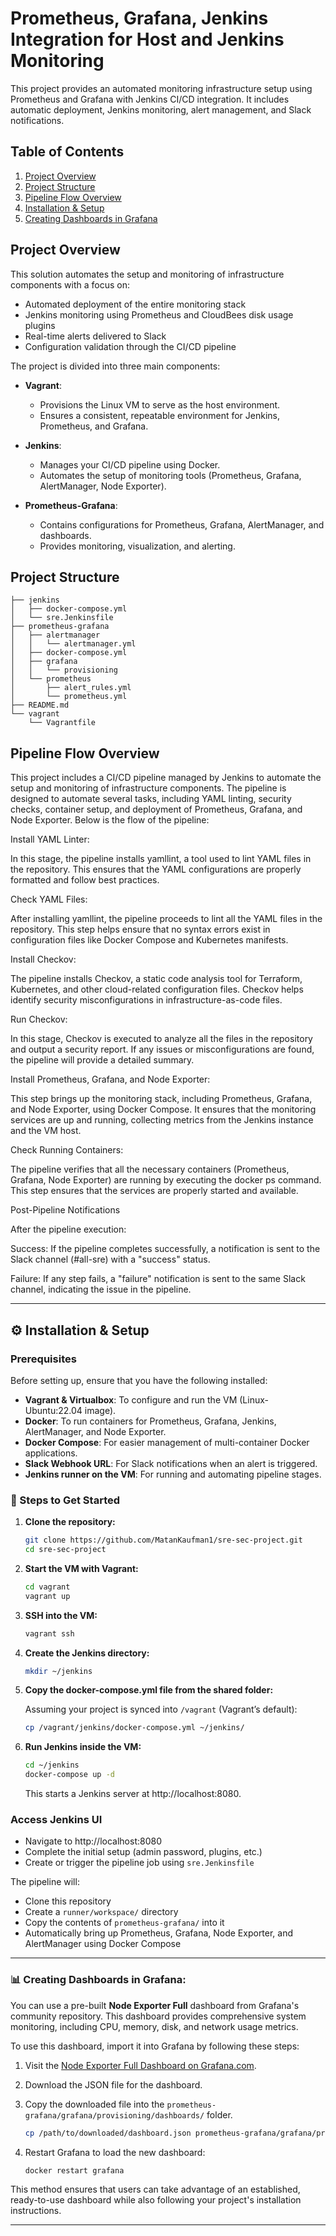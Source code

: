 # Prometheus, Grafana, Jenkins Integration for Host and Jenkins Monitoring

This project provides an automated monitoring infrastructure setup using Prometheus and Grafana with Jenkins CI/CD integration. It includes automatic deployment, Jenkins monitoring, alert management, and Slack notifications.

## Table of Contents

1. [Project Overview](#project-overview)
2. [Project Structure](#project-structure)
3. [Pipeline Flow Overview](#pipeline-flow-overview)
4. [Installation & Setup](#installation-setup)
5. [Creating Dashboards in Grafana](#creating-dashboards-in-grafana)

## Project Overview

This solution automates the setup and monitoring of infrastructure components with a focus on:

- Automated deployment of the entire monitoring stack
- Jenkins monitoring using Prometheus and CloudBees disk usage plugins
- Real-time alerts delivered to Slack
- Configuration validation through the CI/CD pipeline

The project is divided into three main components:

- **Vagrant**:
  - Provisions the Linux VM to serve as the host environment.
  - Ensures a consistent, repeatable environment for Jenkins, Prometheus, and Grafana.

- **Jenkins**:
  - Manages your CI/CD pipeline using Docker.
  - Automates the setup of monitoring tools (Prometheus, Grafana, AlertManager, Node Exporter).

- **Prometheus-Grafana**:
  - Contains configurations for Prometheus, Grafana, AlertManager, and dashboards.
  - Provides monitoring, visualization, and alerting.

## Project Structure



```
├── jenkins
│   ├── docker-compose.yml
│   └── sre.Jenkinsfile
├── prometheus-grafana
│   ├── alertmanager
│   │   └── alertmanager.yml
│   ├── docker-compose.yml
│   ├── grafana
│   │   └── provisioning
│   └── prometheus
│       ├── alert_rules.yml
│       └── prometheus.yml
├── README.md
└── vagrant
    └── Vagrantfile
```

## Pipeline Flow Overview

This project includes a CI/CD pipeline managed by Jenkins to automate the setup and monitoring of infrastructure components. The pipeline is designed to automate several tasks, including YAML linting, security checks, container setup, and deployment of Prometheus, Grafana, and Node Exporter. Below is the flow of the pipeline:

 Install YAML Linter:

   In this stage, the pipeline installs yamllint, a tool used to lint YAML files in the repository. This ensures that the YAML configurations are properly formatted and follow best practices.

 Check YAML Files:

   After installing yamllint, the pipeline proceeds to lint all the YAML files in the repository. This step helps ensure that no syntax errors exist in configuration files like Docker Compose and Kubernetes manifests.

 Install Checkov:

   The pipeline installs Checkov, a static code analysis tool for Terraform, Kubernetes, and other cloud-related configuration files. Checkov helps identify security misconfigurations in infrastructure-as-code files.

 Run Checkov:

   In this stage, Checkov is executed to analyze all the files in the repository and output a security report. If any issues or misconfigurations are found, the pipeline will provide a detailed summary.

 Install Prometheus, Grafana, and Node Exporter:

   This step brings up the monitoring stack, including Prometheus, Grafana, and Node Exporter, using Docker Compose. It ensures that the monitoring services are up and running, collecting metrics from the Jenkins          instance and the VM host.

 Check Running Containers:

   The pipeline verifies that all the necessary containers (Prometheus, Grafana, Node Exporter) are running by executing the docker ps command. This step ensures that the services are properly started and available.

Post-Pipeline Notifications

After the pipeline execution:

 Success: If the pipeline completes successfully, a notification is sent to the Slack channel (#all-sre) with a "success" status.

 Failure: If any step fails, a "failure" notification is sent to the same Slack channel, indicating the issue in the pipeline.

---

## ⚙️ Installation & Setup

### Prerequisites

Before setting up, ensure that you have the following installed:

- **Vagrant & Virtualbox**: To configure and run the VM (Linux-Ubuntu:22.04 image).
- **Docker**: To run containers for Prometheus, Grafana, Jenkins, AlertManager, and Node Exporter.
- **Docker Compose**: For easier management of multi-container Docker applications.
- **Slack Webhook URL**: For Slack notifications when an alert is triggered.
- **Jenkins runner on the VM**: For running and automating pipeline stages.

### 🚀 Steps to Get Started

1. **Clone the repository:**

   ```bash
   git clone https://github.com/MatanKaufman1/sre-sec-project.git
   cd sre-sec-project
   ```

2. **Start the VM with Vagrant:**

   ```bash
   cd vagrant
   vagrant up
   ```

3. **SSH into the VM:**

   ```bash
   vagrant ssh
   ```

4. **Create the Jenkins directory:**

   ```bash
   mkdir ~/jenkins
   ```

5. **Copy the docker-compose.yml file from the shared folder:**

   Assuming your project is synced into `/vagrant` (Vagrant’s default):

   ```bash
   cp /vagrant/jenkins/docker-compose.yml ~/jenkins/
   ```

6. **Run Jenkins inside the VM:**

   ```bash
   cd ~/jenkins
   docker-compose up -d
   ```

   This starts a Jenkins server at http://localhost:8080.

### Access Jenkins UI

- Navigate to http://localhost:8080
- Complete the initial setup (admin password, plugins, etc.)
- Create or trigger the pipeline job using `sre.Jenkinsfile`

The pipeline will:

- Clone this repository
- Create a `runner/workspace/` directory
- Copy the contents of `prometheus-grafana/` into it
- Automatically bring up Prometheus, Grafana, Node Exporter, and AlertManager using Docker Compose

---

### 📊 Creating Dashboards in Grafana:

You can use a pre-built **Node Exporter Full** dashboard from Grafana's community repository. This dashboard provides comprehensive system monitoring, including CPU, memory, disk, and network usage metrics.

To use this dashboard, import it into Grafana by following these steps:

1. Visit the [Node Exporter Full Dashboard on Grafana.com](https://grafana.com/grafana/dashboards/1860-node-exporter-full/).
2. Download the JSON file for the dashboard.
3. Copy the downloaded file into the `prometheus-grafana/grafana/provisioning/dashboards/` folder.

   ```bash
   cp /path/to/downloaded/dashboard.json prometheus-grafana/grafana/provisioning/dashboards/
   ```

4. Restart Grafana to load the new dashboard:

   ```bash
   docker restart grafana
   ```

This method ensures that users can take advantage of an established, ready-to-use dashboard while also following your project's installation instructions.

---
